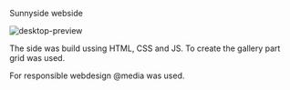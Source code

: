 Sunnyside webside

![desktop-preview](https://user-images.githubusercontent.com/62251596/204361189-7c4d2dae-f391-4b41-9576-5acab6096dc8.jpg)


The side was build ussing HTML, CSS and JS. 
To create the gallery part grid was used.

For responsible webdesign @media was used.
